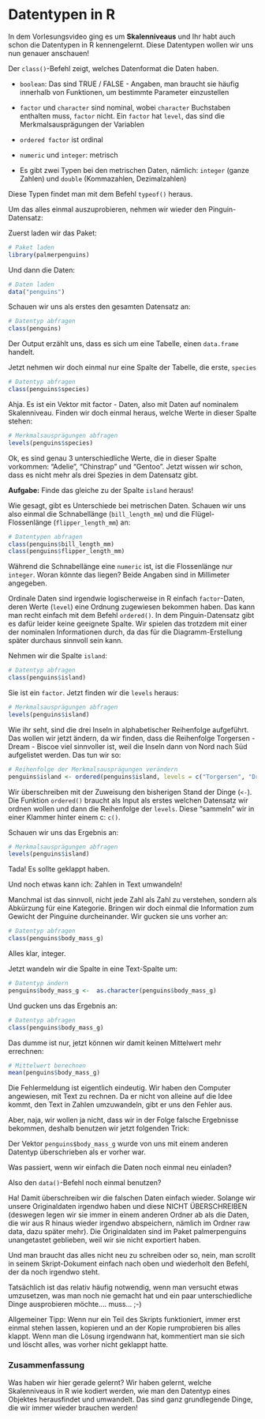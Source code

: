 # Datentypen in R

In dem Vorlesungsvideo ging es um **Skalenniveaus** und Ihr habt auch
schon die Datentypen in R kennengelernt. Diese Datentypen wollen wir uns
nun genauer anschauen!

Der `class()`-Befehl zeigt, welches Datenformat die Daten haben.

-   `boolean`: Das sind TRUE / FALSE - Angaben, man braucht sie häufig
    innerhalb von Funktionen, um bestimmte Parameter einzustellen

-   `factor` und `character` sind nominal, wobei `character` Buchstaben
    enthalten muss, `factor` nicht. Ein `factor` hat `level`, das sind
    die Merkmalsausprägungen der Variablen

-   `ordered factor` ist ordinal

-   `numeric` und `integer`: metrisch

-   Es gibt zwei Typen bei den metrischen Daten, nämlich: `integer`
    (ganze Zahlen) und `double` (Kommazahlen, Dezimalzahlen)

Diese Typen findet man mit dem Befehl `typeof()` heraus.

Um das alles einmal auszuprobieren, nehmen wir wieder den
Pinguin-Datensatz:

Zuerst laden wir das Paket:

``` r
# Paket laden
library(palmerpenguins)
```

Und dann die Daten:

``` r
# Daten laden
data("penguins")
```

Schauen wir uns als erstes den gesamten Datensatz an:

``` r
# Datentyp abfragen
class(penguins)
```

Der Output erzählt uns, dass es sich um eine Tabelle, einen `data.frame`
handelt.

Jetzt nehmen wir doch einmal nur eine Spalte der Tabelle, die erste,
`species`

``` r
# Datentyp abfragen
class(penguins$species)
```

Ahja. Es ist ein Vektor mit factor - Daten, also mit Daten auf nominalem
Skalenniveau. Finden wir doch einmal heraus, welche Werte in dieser
Spalte stehen:

``` r
# Merkmalsausprägungen abfragen
levels(penguins$species)
```

Ok, es sind genau 3 unterschiedliche Werte, die in dieser Spalte
vorkommen: “Adelie”, “Chinstrap” und “Gentoo”. Jetzt wissen wir schon,
dass es nicht mehr als drei Spezies in dem Datensatz gibt.

**Aufgabe:** Finde das gleiche zu der Spalte `island` heraus!

Wie gesagt, gibt es Unterschiede bei metrischen Daten. Schauen wir uns
also einmal die Schnabellänge (`bill_length_mm`) und die
Flügel-Flossenlänge (`flipper_length_mm`) an:

``` r
# Datentypen abfragen
class(penguins$bill_length_mm)
class(penguins$flipper_length_mm)
```

Während die Schnabellänge eine `numeric` ist, ist die Flossenlänge nur
`integer`. Woran könnte das liegen? Beide Angaben sind in Millimeter
angegeben.

Ordinale Daten sind irgendwie logischerweise in R einfach
`factor`-Daten, deren Werte (`level`) eine Ordnung zugewiesen bekommen
haben. Das kann man recht einfach mit dem Befehl `ordered()`. In dem
Pinguin-Datensatz gibt es dafür leider keine geeignete Spalte. Wir
spielen das trotzdem mit einer der nominalen Informationen durch, da das
für die Diagramm-Erstellung später durchaus sinnvoll sein kann.

Nehmen wir die Spalte `island`:

``` r
# Datentyp abfragen
class(penguins$island)
```

Sie ist ein `factor`. Jetzt finden wir die `levels` heraus:

``` r
# Merkmalsausprägungen abfragen
levels(penguins$island)
```

Wie ihr seht, sind die drei Inseln in alphabetischer Reihenfolge
aufgeführt. Das wollen wir jetzt ändern, da wir finden, dass die
Reihenfolge Torgersen - Dream - Biscoe viel sinnvoller ist, weil die
Inseln dann von Nord nach Süd aufgelistet werden. Das tun wir so:

``` r
# Reihenfolge der Merkmalsausprägungen verändern
penguins$island <- ordered(penguins$island, levels = c("Torgersen", "Dream", "Biscoe"))
```

Wir überschreiben mit der Zuweisung den bisherigen Stand der Dinge
(`<-`). Die Funktion `ordered()` braucht als Input als erstes welchen
Datensatz wir ordnen wollen und dann die Reihenfolge der `levels`. Diese
“sammeln” wir in einer Klammer hinter einem c: `c()`.

Schauen wir uns das Ergebnis an:

``` r
# Merkmalsausprägungen abfragen
levels(penguins$island)
```

Tada! Es sollte geklappt haben.

Und noch etwas kann ich: Zahlen in Text umwandeln!

Manchmal ist das sinnvoll, nicht jede Zahl als Zahl zu verstehen,
sondern als Abkürzung für eine Kategorie. Bringen wir doch einmal die
Information zum Gewicht der Pinguine durcheinander. Wir gucken sie uns
vorher an:

``` r
# Datentyp abfragen
class(penguins$body_mass_g)
```

Alles klar, integer.

Jetzt wandeln wir die Spalte in eine Text-Spalte um:

``` r
# Datentyp ändern
penguins$body_mass_g <-  as.character(penguins$body_mass_g)
```

Und gucken uns das Ergebnis an:

``` r
# Datentyp abfragen
class(penguins$body_mass_g)
```

Das dumme ist nur, jetzt können wir damit keinen Mittelwert mehr
errechnen:

``` r
# Mittelwert berechnen
mean(penguins$body_mass_g)
```

Die Fehlermeldung ist eigentlich eindeutig. Wir haben den Computer
angewiesen, mit Text zu rechnen. Da er nicht von alleine auf die Idee
kommt, den Text in Zahlen umzuwandeln, gibt er uns den Fehler aus.

Aber, naja, wir wollen ja nicht, dass wir in der Folge falsche
Ergebnisse bekommen, deshalb benutzen wir jetzt folgenden Trick:

Der Vektor `penguins$body_mass_g` wurde von uns mit einem anderen
Datentyp überschrieben als er vorher war.

Was passiert, wenn wir einfach die Daten noch einmal neu einladen?

Also den `data()`-Befehl noch einmal benutzen?

Ha! Damit überschreiben wir die falschen Daten einfach wieder. Solange
wir unsere Originaldaten irgendwo haben und diese NICHT ÜBERSCHREIBEN
(deswegen legen wir sie immer in einem anderen Ordner ab als die Daten,
die wir aus R hinaus wieder irgendwo abspeichern, nämlich im Ordner raw
data, dazu später mehr). Die Originaldaten sind im Paket palmerpenguins
unangetastet geblieben, weil wir sie nicht exportiert haben.

Und man braucht das alles nicht neu zu schreiben oder so, nein, man
scrollt in seinem Skript-Dokument einfach nach oben und wiederholt den
Befehl, der da noch irgendwo steht.

Tatsächlich ist das relativ häufig notwendig, wenn man versucht etwas
umzusetzen, was man noch nie gemacht hat und ein paar unterschiedliche
Dinge ausprobieren möchte…. muss… ;-)

Allgemeiner Tipp: Wenn nur ein Teil des Skripts funktioniert, immer erst
einmal stehen lassen, kopieren und an der Kopie rumprobieren bis alles
klappt. Wenn man die Lösung irgendwann hat, kommentiert man sie sich und
löscht alles, was vorher nicht geklappt hatte.

### Zusammenfassung

Was haben wir hier gerade gelernt? Wir haben gelernt, welche
Skalenniveaus in R wie kodiert werden, wie man den Datentyp eines
Objektes herausfindet und umwandelt. Das sind ganz grundlegende Dinge,
die wir immer wieder brauchen werden!
